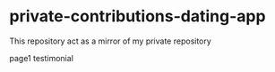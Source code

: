 # private-contributions-dating-app

This repository act as a mirror of my private repository

page1 testimonial
